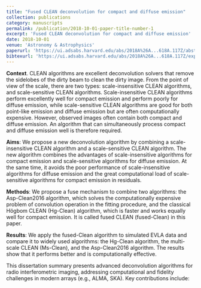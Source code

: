 ```yaml
---
title: "Fused CLEAN deconvolution for compact and diffuse emission"
collection: publications
category: manuscripts
permalink: /publication/2018-10-01-paper-title-number-1
excerpt: 'Fused CLEAN deconvolution for compact and diffuse emission'
date: 2018-10-01
venue: 'Astronomy & Astrophysics'
paperurl: 'https://ui.adsabs.harvard.edu/abs/2018A%26A...618A.117Z/abstract'
bibtexurl: 'https://ui.adsabs.harvard.edu/abs/2018A%26A...618A.117Z/exportcitation'
---
```


**Context**. CLEAN algorithms are excellent deconvolution solvers that remove the sidelobes of the dirty beam to clean the dirty image. From the point of view of the scale, there are two types: scale-insensitive CLEAN algorithms, and scale-sensitive CLEAN algorithms. Scale-insensitive CLEAN algorithms perform excellently well for compact emission and perform poorly for diffuse emission, while scale-sensitive CLEAN algorithms are good for both point-like emission and diffuse emission but are often computationally expensive. However, observed images often contain both compact and diffuse emission. An algorithm that can simultaneously process compact and diffuse emission well is therefore required.

**Aims**: We propose a new deconvolution algorithm by combining a scale-insensitive CLEAN algorithm and a scale-sensitive CLEAN algorithm. The new algorithm combines the advantages of scale-insensitive algorithms for compact emission and scale-sensitive algorithms for diffuse emission. At the same time, it avoids the poor performance of scale-insensitive algorithms for diffuse emission and the great computational load of scale-sensitive algorithms for compact emission in residuals.

**Methods**: We propose a fuse mechanism to combine two algorithms: the Asp-Clean2016 algorithm, which solves the computationally expensive problem of convolution operation in the fitting procedure, and the classical Högbom CLEAN (Hg-Clean) algorithm, which is faster and works equally well for compact emission. It is called fused CLEAN (fused-Clean) in this paper.

**Results**: We apply the fused-Clean algorithm to simulated EVLA data and compare it to widely used algorithms: the Hg-Clean algorithm, the multi-scale CLEAN (Ms-Clean), and the Asp-Clean2016 algorithm. The results show that it performs better and is computationally effective.

This dissertation summary presents advanced deconvolution algorithms for radio interferometric imaging, addressing computational and fidelity challenges in modern arrays (e.g., ALMA, SKA). Key contributions include:  


